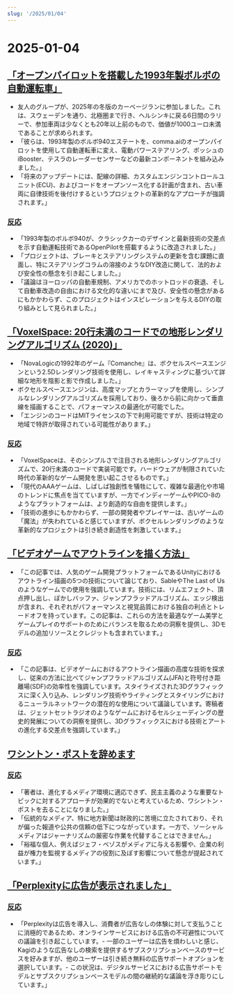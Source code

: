 ```yaml
---
slug: '/2025/01/04'
---
```


# 2025-01-04

## [「オープンパイロットを搭載した1993年製ボルボの自動運転車」](https://practicapp.com/carbagepilot-part1/)

- 友人のグループが、2025年の冬版のカーベージランに参加しました。これは、スウェーデンを通り、北極圏まで行き、ヘルシンキに戻る6日間のラリーで、参加車両は少なくとも20年以上前のもので、価値が1000ユーロ未満であることが求められます。
- 「彼らは、1993年製のボルボ940エステートを、comma.aiのオープンパイロットを使用して自動運転車に変え、電動パワーステアリング、ボッシュのiBooster、テスラのレーダーセンサーなどの最新コンポーネントを組み込みました。」
- 「将来のアップデートには、配線の詳細、カスタムエンジンコントロールユニット(ECU)、およびコードをオープンソース化する計画が含まれ、古い車両に自律技術を後付けするというプロジェクトの革新的なアプローチが強調されます。」

### [反応](https://news.ycombinator.com/item?id=42592910)

- 「1993年製のボルボ940が、クラシックカーのデザインと最新技術の交差点を示す自動運転技術であるOpenPilotを搭載するように改造されました。」
- 「プロジェクトは、ブレーキとステアリングシステムの更新を含む課題に直面し、特にステアリングコラムの溶接のようなDIY改造に関して、法的および安全性の懸念を引き起こしました。」
- 「議論はヨーロッパの自動車規制、アメリカでのホットロッドの衰退、そして自動車改造の自由における文化的な違いにまで及び、安全性の懸念があるにもかかわらず、このプロジェクトはインスピレーションを与えるDIYの取り組みとして見られました。」

## [「VoxelSpace: 20行未満のコードでの地形レンダリングアルゴリズム (2020)」](https://github.com/s-macke/VoxelSpace)

- 「NovaLogicの1992年のゲーム『Comanche』は、ボクセルスペースエンジンという2.5Dレンダリング技術を使用し、レイキャスティングに基づいて詳細な地形を陰影と影で作成しました。」
- ボクセルスペースエンジンは、高度マップとカラーマップを使用し、シンプルなレンダリングアルゴリズムを採用しており、後ろから前に向かって垂直線を描画することで、パフォーマンスの最適化が可能でした。
- 「エンジンのコードはMITライセンスの下で利用可能ですが、技術は特定の地域で特許が取得されている可能性があります。」

### [反応](https://news.ycombinator.com/item?id=42588956)

- 「VoxelSpaceは、そのシンプルさで注目される地形レンダリングアルゴリズムで、20行未満のコードで実装可能です。ハードウェアが制限されていた時代の革新的なゲーム開発を思い起こさせるものです。」
- 「現代のAAAゲームは、しばしば独創性を犠牲にして、複雑な最適化や市場のトレンドに焦点を当てていますが、一方でインディーゲームやPICO-8のようなプラットフォームは、より創造的な自由を提供します。」
- 「技術の進歩にもかかわらず、一部の開発者やプレイヤーは、古いゲームの「魔法」が失われていると感じていますが、ボクセルレンダリングのような革新的なプロジェクトは引き続き創造性を刺激しています。」

## [「ビデオゲームでアウトラインを描く方法」](https://ameye.dev/notes/rendering-outlines/)

- 「この記事では、人気のゲーム開発プラットフォームであるUnityにおけるアウトライン描画の5つの技術について論じており、SableやThe Last of Usのようなゲームでの使用を強調しています。技術には、リムエフェクト、頂点押し出し、ぼかしバッファ、ジャンプフラッドアルゴリズム、エッジ検出が含まれ、それぞれがパフォーマンスと視覚品質における独自の利点とトレードオフを持っています。この記事は、これらの方法を最適なゲーム美学とゲームプレイのサポートのためにバランスを取るための洞察を提供し、3Dモデルの追加リソースとクレジットも含まれています。」

### [反応](https://news.ycombinator.com/item?id=42593614)

- 「この記事は、ビデオゲームにおけるアウトライン描画の高度な技術を探求し、従来の方法に比べてジャンプフラッドアルゴリズム(JFA)と符号付き距離場(SDF)の効率性を強調しています。スタイライズされた3Dグラフィックスに深く入り込み、レンダリング技術やライティングとスタイリングにおけるニューラルネットワークの潜在的な使用について議論しています。寄稿者は、ジェットセットラジオのようなゲームにおけるセルシェーディングの歴史的発展についての洞察を提供し、3Dグラフィックスにおける技術とアートの進化する交差点を強調しています。」

## [ワシントン・ポストを辞めます](https://anntelnaes.substack.com/p/why-im-quitting-the-washington-post)

### [反応](https://news.ycombinator.com/item?id=42591221)

- 「著者は、進化するメディア環境に適応できず、民主主義のような重要なトピックに対するアプローチが効果的でないと考えているため、ワシントン・ポストを去ることになりました。」
- 「伝統的なメディア、特に地方新聞は財政的に苦境に立たされており、それが偏った報道や公共の信頼の低下につながっています。一方で、ソーシャルメディアはジャーナリズムの厳密な作業を代替することはできません。」
- 「裕福な個人、例えばジェフ・ベゾスがメディアに与える影響や、企業の利益が権力を監視するメディアの役割に及ぼす影響について懸念が提起されています。」

## [「Perplexityに広告が表示されました」](https://twitter.com/damengchen/status/1875296442417607072)

### [反応](https://news.ycombinator.com/item?id=42589863)

- 「Perplexityは広告を導入し、消費者が広告なしの体験に対して支払うことに消極的であるため、オンラインサービスにおける広告の不可避性についての議論を引き起こしています。- 一部のユーザーは広告を煩わしいと感じ、Kagiのような広告なしの検索を提供するサブスクリプションベースのサービスを好みますが、他のユーザーは引き続き無料の広告サポートオプションを選択しています。- この状況は、デジタルサービスにおける広告サポートモデルとサブスクリプションベースモデルの間の継続的な議論を浮き彫りにしています。」

<head>
  <meta property="og:title" content="「オープンパイロットを搭載した1993年製ボルボの自動運転車」" />
  <meta property="og:type" content="website" />
  <meta property="og:image" content="https://og.cho.sh/api/og/?title=%E3%80%8C%E3%82%AA%E3%83%BC%E3%83%97%E3%83%B3%E3%83%91%E3%82%A4%E3%83%AD%E3%83%83%E3%83%88%E3%82%92%E6%90%AD%E8%BC%89%E3%81%97%E3%81%9F1993%E5%B9%B4%E8%A3%BD%E3%83%9C%E3%83%AB%E3%83%9C%E3%81%AE%E8%87%AA%E5%8B%95%E9%81%8B%E8%BB%A2%E8%BB%8A%E3%80%8D&subheading=2025%E5%B9%B41%E6%9C%884%E6%97%A5%E5%9C%9F%E6%9B%9C%E6%97%A5%3A%20%E3%83%8F%E3%83%83%E3%82%AB%E3%83%BC%E3%83%8B%E3%83%A5%E3%83%BC%E3%82%B9%E3%81%BE%E3%81%A8%E3%82%81" />
</head>

